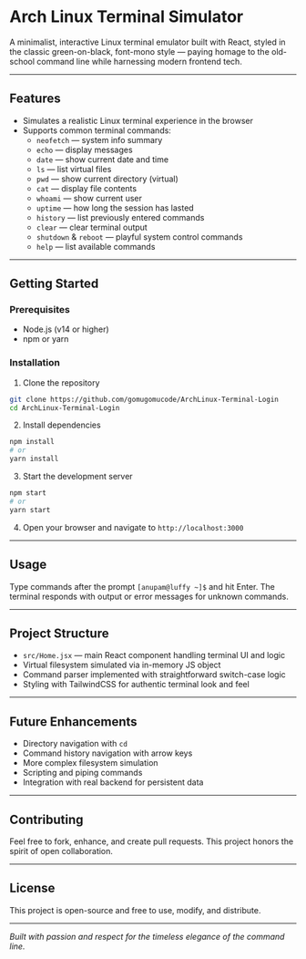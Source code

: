 # Arch Linux Terminal Simulator

A minimalist, interactive Linux terminal emulator built with React, styled in the classic green-on-black, font-mono style — paying homage to the old-school command line while harnessing modern frontend tech.

---

## Features

- Simulates a realistic Linux terminal experience in the browser
- Supports common terminal commands:
  - `neofetch` — system info summary
  - `echo` — display messages
  - `date` — show current date and time
  - `ls` — list virtual files
  - `pwd` — show current directory (virtual)
  - `cat` — display file contents
  - `whoami` — show current user
  - `uptime` — how long the session has lasted
  - `history` — list previously entered commands
  - `clear` — clear terminal output
  - `shutdown` & `reboot` — playful system control commands
  - `help` — list available commands

---

## Getting Started

### Prerequisites

- Node.js (v14 or higher)
- npm or yarn

### Installation

1. Clone the repository

```bash
git clone https://github.com/gomugomucode/ArchLinux-Terminal-Login
cd ArchLinux-Terminal-Login
```

2. Install dependencies

```bash
npm install
# or
yarn install
```

3. Start the development server

```bash
npm start
# or
yarn start
```

4. Open your browser and navigate to `http://localhost:3000`

---

## Usage

Type commands after the prompt `[anupam@luffy ~]$` and hit Enter.
The terminal responds with output or error messages for unknown commands.

---

## Project Structure

* `src/Home.jsx` — main React component handling terminal UI and logic
* Virtual filesystem simulated via in-memory JS object
* Command parser implemented with straightforward switch-case logic
* Styling with TailwindCSS for authentic terminal look and feel

---

## Future Enhancements

* Directory navigation with `cd`
* Command history navigation with arrow keys
* More complex filesystem simulation
* Scripting and piping commands
* Integration with real backend for persistent data

---

## Contributing

Feel free to fork, enhance, and create pull requests. This project honors the spirit of open collaboration.

---

## License

This project is open-source and free to use, modify, and distribute.

---

*Built with passion and respect for the timeless elegance of the command line.*
